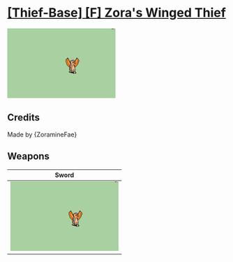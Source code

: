 # [\[Thief-Base\] \[F\] Zora's Winged Thief](./%5BThief-Base%5D%20%5BF%5D%20Zora's%20Winged%20Thief)

<img src="./1.%20Sword/Sword_000.png" alt="[Thief-Base] [F] Zora's Winged Thief standing" />

## Credits

Made by {ZoramineFae}

## Weapons


|Sword |
|  :---: |
| <img alt="Sword animation" src="./1.%20Sword/Sword.gif" /> |
